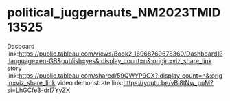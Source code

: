 # political_juggernauts_NM2023TMID13525
Dasboard link:https://public.tableau.com/views/Book2_16968769678360/Dashboard1?:language=en-GB&publish=yes&:display_count=n&:origin=viz_share_link
story link:https://public.tableau.com/shared/59QWYP9GX?:display_count=n&:origin=viz_share_link
video demonstrate link:https://youtu.be/vBi8tNw_puM?si=LhGCfe3-drI7YyZX
